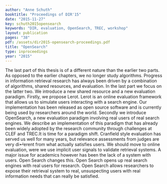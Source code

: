```yaml
---
author: "Anne Schuth"
booktitle: "Proceedings of DIR'15"
date: "2015-11-27"
key: schuth2015opensearch
keywords: "DIR, evaluation, OpenSearch, TREC, workshop"
layout: publication
pages: "38"
pdf: /assets/dir2015-opensearch-proceedings.pdf
title: "OpenSearch"
type: inproceedings
year: "2015"
---
```


The last part of this thesis is of a different nature than the earlier two parts. As opposed to the earlier chapters, we
no longer study algorithms. Progress in information retrieval research has always been driven by a combination of
algorithms, shared resources, and evaluation. In the last part we focus on the latter two. We introduce a new shared
resource and a new evaluation paradigm. Firstly, we propose Lerot. Lerot is an online evaluation framework that allows
us to simulate users interacting with a search engine. Our implementation has been released as open source software and
is currently being used by researchers around the world. Secondly we introduce OpenSearch, a new evaluation paradigm
involving real users of real search engines. We describe an implementation of this paradigm that has already been widely
adopted by the research community through challenges at CLEF and TREC.It is time for a paradigm shift. Cranfield style
evaluation has served us well for many years, but relevance assessments from judges are very di↵erent from what actually
satisfies users. We should move to online evaluation, were we use implicit user signals to validate retrieval systems. A
major issue for academics however has been the lack of a system with users. Open Search changes this. Open Search opens
up real search engines with real users for research. Open Search allows researchers to expose their retrieval system to
real, unsuspecting users with real information needs that can really be satisfied.

